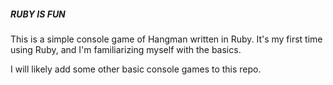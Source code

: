##### RUBY IS FUN #####

This is a simple console game of Hangman written in Ruby.
It's my first time using Ruby, and I'm familiarizing myself with the basics. 

I will likely add some other basic console games to this repo.
